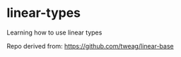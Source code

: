 # linear-types

Learning how to use linear types

Repo derived from: https://github.com/tweag/linear-base

